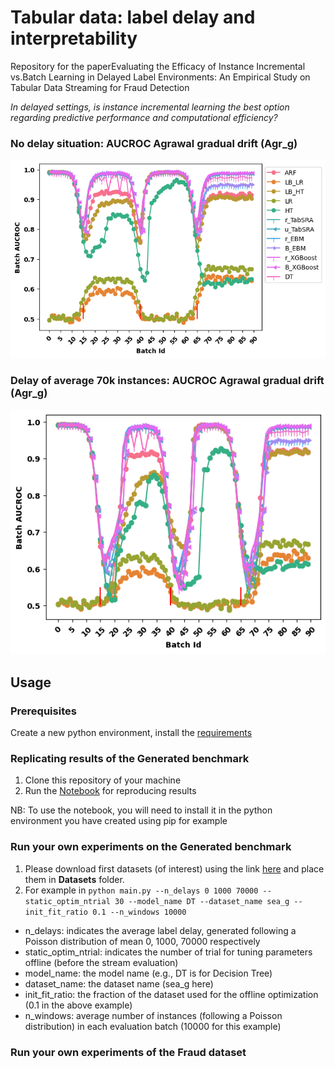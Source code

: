 # Tabular data: label delay and interpretability
 Repository for the paperEvaluating the Efficacy of Instance Incremental vs.Batch Learning in Delayed Label Environments: An Empirical Study on Tabular Data Streaming for Fraud Detection

*In delayed settings, is instance incremental learning the best option regarding predictive performance and computational efficiency?*
### No delay situation: AUCROC Agrawal gradual drift (Agr_g)
<img src="https://github.com/anselmeamekoe/DelayedLabelStream/blob/main/Ressources/Images/AGR_g_DELAY_0.png" width=600px>

### Delay of average 70k instances: AUCROC Agrawal gradual drift (Agr_g)
<img src="https://github.com/anselmeamekoe/DelayedLabelStream/blob/main/Ressources/Images/AGR_g_DELAY_70000.png" width=600px>

## Usage
### Prerequisites
Create a new python environment, install the [requirements](https://github.com/anselmeamekoe/DelayedLabelStream/blob/main/requirements.txt)
### Replicating results of the Generated benchmark
1. Clone this repository of your machine
2.  Run the [Notebook](https://github.com/anselmeamekoe/DelayedLabelStream/blob/main/Analysis/notebook_Generated_benchmark.ipynb) for reproducing results
   
NB: To use the notebook, you will need to install it in the python environment you have created using pip for example
   
### Run your own experiments on the Generated benchmark

1. Please download first datasets (of interest) using the link [here](https://github.com/anselmeamekoe/DelayedLabelStream/blob/main/Datasets/DataLink) and place them in **Datasets** folder.
2. For example in  ```python main.py --n_delays 0 1000 70000 --static_optim_ntrial 30 --model_name DT --dataset_name sea_g --init_fit_ratio 0.1 --n_windows 10000``` 
- n_delays: indicates the average label delay, generated following a Poisson distribution of mean  0, 1000, 70000 respectively
- static_optim_ntrial: indicates the number of trial for tuning parameters offline (before the stream evaluation)
- model_name: the model name (e.g., DT is for Decision Tree)
- dataset_name: the dataset name (sea_g here)
- init_fit_ratio: the fraction of the dataset used for the offline optimization  (0.1 in the above example)
- n_windows: average number of instances (following a Poisson distribution) in each evaluation batch (10000 for this example)
  
### Run your own experiments of the Fraud dataset  

